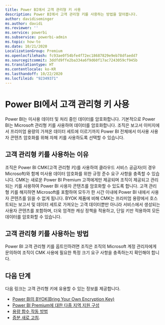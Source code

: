 ```yaml
---
title: Power BI에서 고객 관리형 키 사용
description: Power BI에서 고객 관리형 키를 사용하는 방법을 알아봅니다.
author: davidiseminger
ms.author: davidi
ms.reviewer: ''
ms.service: powerbi
ms.subservice: powerbi-admin
ms.topic: how-to
ms.date: 10/21/2020
LocalizationGroup: Premium
ms.openlocfilehash: fc93ae0f54bfe4f72ec18687829e9eb78dfaedd7
ms.sourcegitcommit: 3ddfd9ffe2ba334a6f9d60f17ac7243059cf945b
ms.translationtype: HT
ms.contentlocale: ko-KR
ms.lasthandoff: 10/22/2020
ms.locfileid: "92349371"
---
```

# <a name="use-customer-managed-keys-in-power-bi"></a>Power BI에서 고객 관리형 키 사용

Power BI는 미사용 데이터 및 처리 중인 데이터를 암호화합니다. 기본적으로 Power BI는 Microsoft 관리형 키를 사용하여 데이터를 암호화합니다. 조직은 보고서 이미지에서 프리미엄 용량의 가져온 데이터 세트에 이르기까지 Power BI 전체에서 미사용 사용자 콘텐츠 암호화를 위해 자체 키를 사용하도록 선택할 수 있습니다. 

## <a name="why-use-customer-managed-keys"></a>고객 관리형 키를 사용하는 이유

조직은 Power BI CMK(고객 관리형 키)를 사용하여 클라우드 서비스 공급자(이 경우 Microsoft)와 함께 미사용 데이터 암호화를 위한 규정 준수 요구 사항을 충족할 수 있습니다. CMK는 새로운 Power BI Premium 고객에게만 제공되며 조직이 제공되고 관리되는 키를 사용하여 Power BI 사용자 콘텐츠를 암호화할 수 있도록 합니다. 고객 관리형 키를 해지하면 Microsoft를 포함하여 모두가 한 시간 이내에 Power BI 내에서 사용자 콘텐츠를 읽을 수 없게 됩니다. BYOK 제품에 비해 CMK는 프리미엄 용량에서 호스트되는 보고서 및 데이터 세트로 가져오는 고객 데이터뿐만 아니라 서비스에서 생성되는 사용자 콘텐츠를 포함하며, 더욱 엄격한 캐싱 정책을 적용하고, 단일 키만 적용하여 모든 데이터를 암호화할 수 있습니다.


## <a name="how-to-use-customer-managed-keys"></a>고객 관리형 키를 사용하는 방법
Power BI 고객 관리형 키를 옵트인하려면 조직은 조직의 Microsoft 계정 관리자에게 문의하여 조직이 CMK 사용에 필요한 특정 크기 요구 사항을 충족하는지 확인해야 합니다.  


## <a name="next-steps"></a>다음 단계

다음 링크는 고객 관리형 키에 유용할 수 있는 정보를 제공합니다.

* [Power BI의 BYOK(Bring Your Own Encryption Key)](service-encryption-byok.md)
* [Power BI Premium에 대한 다중 지역 지원 구성](service-admin-premium-multi-geo.md)
* [용량 함수 작동 방법](service-premium-what-is.md#how-capacities-function)
* [증분 새로 고침](service-premium-incremental-refresh.md).
